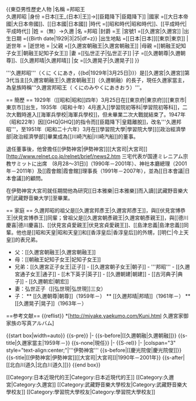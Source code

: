 {{東亞男性歷史人物
|名稱 =邦昭王<br />久邇邦昭
|身份 =日本[[王_(日本)|王]]→[[臣籍降下|臣籍降下]]
|國家 =[[大日本帝國|大日本帝國]]、[[日本國|日本國]]
|時代 =[[昭和時代|昭和時代]]、[[平成時代|平成時代]]
|姓 =（無）→久邇
|名 =邦昭
|封爵 =王
|宮號1 =[[久邇宮|久邇宮]]
|出生日期 ={{Birth date|1929|3|25|df=z}}
|出生地點 =[[日本|日本]][[東京|東京]]
|逝世年 =
|逝世地 =
|父親 =[[久邇宮朝融王|久邇宮朝融王]]
|母親 =[[朝融王妃知子女王|朝融王妃知子女王]]
|妻 =[[弘世正子|弘世正子]]
|子 =[[久邇朝尊|久邇朝尊]]、[[久邇邦晴|久邇邦晴]]
|女 =[[久邇晃子|久邇晃子]]
}}

'''久邇邦昭'''（くに くにあき，{{bd|1929年|3月25日|}}）是[[久邇宮|久邇宮]]第3代当主[[久邇宮朝融王|久邇宮朝融王]]（久邇朝融）的長子，現任久邇家當主，為皇族時稱'''久邇宮邦昭王（
くにのみやくにあきおう）'''。

== 簡歷 ==
1929年（[[昭和|昭和]]四年）3月25日在[[東京府|東京府]][[東京市|東京市]]出生，1935年（昭和十年）4月進入[[學習院初等科|學習院初等科]]，二次大戰時進入[[海軍兵學校|海軍兵學校]]，但未畢業二次大戰就結束了。1947年（昭和22年）因[[GHQ|GHQ]]的指令而[[臣籍降下|皇籍離脫]]，改名'''久邇邦昭'''，至1951年（昭和二十六年）3月在[[學習院大學|學習院大學]][[政治經濟學部|政治經濟學部]]畢業成為[[川崎汽船|川崎汽船]]的董事。

退任董事後，他曾擔任[[伊勢神宮|伊勢神宮]][[大宮司|大宮司]]<ref>[http://www.relnet.co.jp/relnet/brief/news2.htm 三宅代表が国連ミレニアム宗教サミットに出席　(8月28～31日)]</ref>（1990年－2001年）、神社本廳總理（2001年－2011年）及[[霞會館|霞會館]]理事長（1991年－2007年），並為[[日本會議|日本會議]]的顧問。

在伊勢神宮大宮司就任期間他為研究[[日本雅樂|日本雅樂]]而入讀[[武藏野音樂大学|武藏野音樂大学]]至畢業。

== 家庭 ==
久邇邦昭的祖父是[[久邇宮邦彥王|久邇宮邦彥王]]，與[[伏見宮博恭王|伏見宮博恭王]]同輩；曾祖父是[[久邇宮朝彥親王|久邇宮朝彥親王]]，與[[德川慶喜|德川慶喜]]、[[伏見宮貞愛親王|伏見宮貞愛親王]]、[[島津忠義|島津忠義]]同輩。他也是[[昭和天皇|昭和天皇]]和[[香淳皇后|香淳皇后]]的外甥，[[明仁|今上天皇]]的表兄弟。

* 父：[[久邇宮朝融王|久邇宮朝融王]]
* 母：[[朝融王妃知子女王|妃知子女王]]
* 兄弟：[[久邇宮正子女王|正子]] - [[久邇宮朝子女王|朝子]] - '''邦昭''' - [[久邇宮通子女王|通子]] - [[木下英子|英子]] - [[久邇朝建|朝建]] - [[古河典子|典子]] - [[久邇朝宏|朝宏]]
* 妻：弘世正子（[[弘世現|弘世現]]三女）
* 子：
** [[久邇朝尊|朝尊]]（1959年－）
** [[久邇邦晴|邦晴]]（1961年－）
** [[久邇晃子|晃子]]（1963年－）

==参考文献==
{{reflist}}
*[http://miyake.yaekumo.com/Kuni.html 久邇宮家御家族の写真アルバム]

{{start box|width=auto}}
{{s-pre}}
|-
{{s-before|[[久邇朝融|久邇朝融]]}}
{{s-title|久邇家當主|1959年－}}
{{s-none|現任}}
|-
{{S-rel}}
|-
|colspan="3" style="text-align:center;"|'''伊勢神宮'''
{{s-before|[[慶光院俊|慶光院俊]]}}
{{s-title|[[伊勢神宮|伊勢神宮]][[大宮司|大宮司]]|1990年－2001年}}
{{s-after|[[北白川道久|北白川道久]]}}
{{end box}}

[[Category:日本近現代的王|Category:日本近現代的王]]
[[Category:久邇宮|Category:久邇宮]]
[[Category:武藏野音樂大學校友|Category:武藏野音樂大學校友]]
[[Category:學習院大學校友|Category:學習院大學校友]]